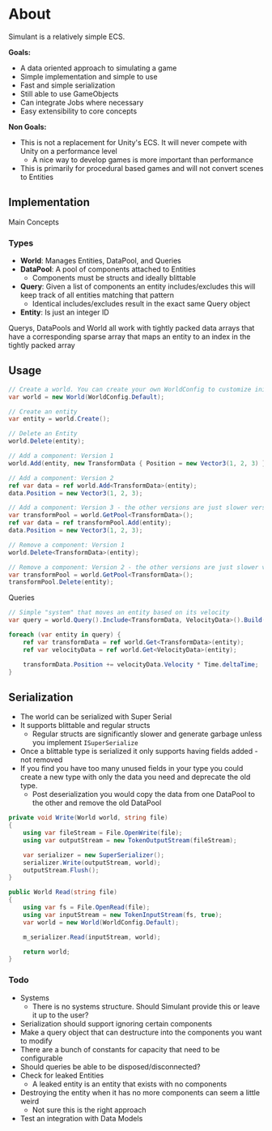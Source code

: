 # About
Simulant is a relatively simple ECS.

**Goals:**
- A data oriented approach to simulating a game
- Simple implementation and simple to use
- Fast and simple serialization
- Still able to use GameObjects
- Can integrate Jobs where necessary
- Easy extensibility to core concepts

**Non Goals:**
- This is not a replacement for Unity's ECS. It will never compete with Unity on a performance level
  - A nice way to develop games is more important than performance
- This is primarily for procedural based games and will not convert scenes to Entities

## Implementation

Main Concepts

### Types 
- **World**: Manages Entities, DataPool, and Queries
- **DataPool**: A pool of components attached to Entities
  - Components must be structs and ideally blittable
- **Query**: Given a list of components an entity includes/excludes this will keep track of all entities matching that pattern
  - Identical includes/excludes result in the exact same Query object
- **Entity**: Is just an integer ID

Querys, DataPools and World all work with tightly packed data arrays that have a corresponding sparse array that maps an entity to an index in the tightly packed array

## Usage

```csharp
// Create a world. You can create your own WorldConfig to customize initial entity and component capacity
var world = new World(WorldConfig.Default);

// Create an entity
var entity = world.Create();

// Delete an Entity
world.Delete(entity);

// Add a component: Version 1
world.Add(entity, new TransformData { Position = new Vector3(1, 2, 3) });

// Add a component: Version 2
ref var data = ref world.Add<TransformData>(entity);
data.Position = new Vector3(1, 2, 3);

// Add a component: Version 3 - the other versions are just slower version of this
var transformPool = world.GetPool<TransformData>();
ref var data = ref transformPool.Add(entity);
data.Position = new Vector3(1, 2, 3);

// Remove a component: Version 1
world.Delete<TransformData>(entity);

// Remove a component: Version 2 - the other versions are just slower versions of this
var transformPool = world.GetPool<TransformData>();
transformPool.Delete(entity);
```

Queries

```csharp
// Simple "system" that moves an entity based on its velocity
var query = world.Query().Include<TransformData, VelocityData>().Build();

foreach (var entity in query) {
	ref var transformData = ref world.Get<TransformData>(entity);
	ref var velocityData = ref world.Get<VelocityData>(entity);

	transformData.Position += velocityData.Velocity * Time.deltaTime;
}
```

## Serialization
- The world can be serialized with Super Serial
- It supports blittable and regular structs
  - Regular structs are significantly slower and generate garbage unless you implement `ISuperSerialize`
- Once a blittable type is serialized it only supports having fields added - not removed
- If you find you have too many unused fields in your type you could create a new type with only the data you need and deprecate the old type.
  - Post deserialization you would copy the data from one DataPool to the other and remove the old DataPool

```csharp
private void Write(World world, string file)
{
	using var fileStream = File.OpenWrite(file);
	using var outputStream = new TokenOutputStream(fileStream);

	var serializer = new SuperSerializer();
	serializer.Write(outputStream, world);
	outputStream.Flush();
}

public World Read(string file)
{
	using var fs = File.OpenRead(file);
	using var inputStream = new TokenInputStream(fs, true);
	var world = new World(WorldConfig.Default);

	m_serializer.Read(inputStream, world);

	return world;
}
```

### Todo

- Systems
  - There is no systems structure. Should Simulant provide this or leave it up to the user?
- Serialization should support ignoring certain components
- Make a query object that can destructure into the components you want to modify
- There are a bunch of constants for capacity that need to be configurable
- Should queries be able to be disposed/disconnected?
- Check for leaked Entities
  - A leaked entity is an entity that exists with no components
- Destroying the entity when it has no more components can seem a little weird
  - Not sure this is the right approach
- Test an integration with Data Models
